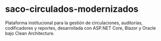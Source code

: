 # saco-circulados-modernizados
Plataforma institucional para la gestión de circulaciones, auditorías, codificadores y reportes, desarrollada con ASP.NET Core, Blazor y Oracle bajo Clean Architecture.
